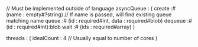 // Must be implemented outside of language
 asyncQueue : (
	create :# (name : empty#?string)		// If name is passed, will find existing queue matching name
	queue :# (id : required#int, data : required#blob)
	dequeue :# (id : required#int):blob
	wait :# (ids : required#array<int>)
)

threads : (
	idealCount : 4	// Usually equal to number of cores
)